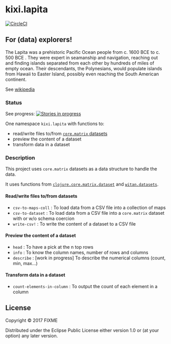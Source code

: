 # kixi.lapita

[![CircleCI](https://circleci.com/gh/MastodonC/kixi.lapita.svg?style=svg)](https://circleci.com/gh/MastodonC/kixi.lapita)

## For (data) explorers!

The Lapita was a prehistoric Pacific Ocean people from c. 1600 BCE to c. 500 BCE .
They were expert in seamanship and navigation, reaching out and finding islands separated from each other by hundreds of miles of empty ocean. Their descendants, the Polynesians, would populate islands from Hawaii to Easter Island, possibly even reaching the South American continent.

See [wikipedia](https://en.wikipedia.org/wiki/Lapita_culture)

### Status

See progress:  [![Stories in progress](https://badge.waffle.io/MastodonC/kixi.lapita.svg?label=in%20progress&title=In%20progress)](http://waffle.io/MastodonC/kixi.lapita)

One namespace `kixi.lapita` with functions to:

* read/write files to/from [`core.matrix` datasets](https://github.com/mikera/core.matrix/blob/develop/src/main/clojure/clojure/core/matrix/dataset.clj)
* preview the content of a dataset
* transform data in a dataset

### Description

This project uses `core.matrix` datasets as a data structure to handle the data.

It uses functions from [`clojure.core.matrix.dataset`](https://github.com/mikera/core.matrix/blob/develop/src/main/clojure/clojure/core/matrix/dataset.clj) and [`witan.datasets`](https://github.com/MastodonC/witan.workspace-api/blob/master/src/witan/datasets.clj).


#### Read/write files to/from datasets

* `csv-to-maps-coll` : To load data from a CSV file into a collection of maps
* `csv-to-dataset` : To load data from a CSV file into a `core.matrix` dataset with or w/o schema coercion
* `write-csv!` : To write the content of a dataset to a CSV file

#### Preview the content of a dataset

* `head` : To have a pick at the n top rows
* `info` : To know the column names, number of rows and columns
* `describe` : [work in progress] To describe the numerical columns (count, min, max...)

#### Transform data in a dataset

* `count-elements-in-column` : To output the count of each element in a column

## License

Copyright © 2017 FIXME

Distributed under the Eclipse Public License either version 1.0 or (at
your option) any later version.
